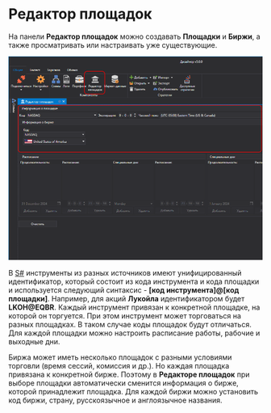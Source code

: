 # Редактор площадок

На панели **Редактор площадок** можно создавать **Площадки** и **Биржи**, а также просматривать или настраивать уже существующие.

![Designer Boards](../../../images/designer_boards.png)

В [S\#](../../api.md) инструменты из разных источников имеют унифицированный идентификатор, который состоит из кода инструмента и кода площадки и используется следующий синтаксис \- **\[код инструмента\]@\[код площадки\]**. Например, для акций **Лукойла** идентификатором будет **LKOH@EQBR**. Каждый инструмент привязан к конкретной площадке, на которой он торгуется. При этом инструмент может торговаться на разных площадках. В таком случае коды площадок будут отличаться. Для каждой площадки можно настроить расписание работы, рабочие и выходные дни.

Биржа может иметь несколько площадок с разными условиями торговли (время сессий, комиссия и др.). Но каждая площадка привязана к конкретной бирже. Поэтому в **Редакторе площадок** при выборе площадки автоматически сменится информация о бирже, которой принадлежит площадка. Для каждой биржи можно установить код биржи, страну, русскоязычное и англоязычное названия.
